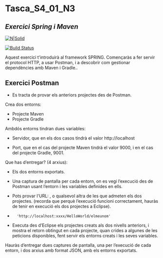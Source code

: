 # Tasca_S4_01_N3
## _Exercici Spring i Maven_

[![N|Solid](https://itacademy.barcelonactiva.cat/pluginfile.php/1/theme_remui/logo/1666775845/logo.png)](https://nodesource.com/products/nsolid)

[![Build Status](https://travis-ci.org/joemccann/dillinger.svg?branch=master)](https://travis-ci.org/joemccann/dillinger)

Aquest exercici t'introduirà al framework SPRING. 
Començaràs a fer servir el protocol HTTP, a usar Postman, i a descobrir com gestionar dependències amb Maven i Gradle..


## Exercici Postman

- Es tracta de provar els anteriors projectes des de Postman.

Crea dos entorns:
- Projecte Maven
- Projecte Gradle

 

Ambdós entorns tindran dues variables:

 - Servidor, que en els dos casos tindrà el valor http://localhost

 - Port, que en el cas del projecte Maven tindrà el valor 9000, i en el cas del projecte Gradle, 9001.

 
Que has d’entregar? (4 arxius):

 - Els dos entorns exportats.

 - Una captura de pantalla per cada entorn, on es vegi l’execució des de Postman usant l’entorn i les variables definides en ells.

- Pots provar l'URL: , o qualsevol altra de les que admeten els dos projectes. (recorda que perquè l’execució funcioni correctament, hauràs de tenir en execució els dos projectes a Eclipse).
-       'http://localhost:xxxx/HelloWorld/elmeunom'

- Executa des d’Eclipse els projectes creats als dos nivells anteriors, i mostra el retorn obtingut en cada projecte, quan crides a algunes de les peticions disponibles, fent servir els entorns creats i les seves variables.

Hauràs d’entregar dues captures de pantalla, una per l’execució de cada entorn, i dos arxius amb format JSON, amb els entorns exportats.

